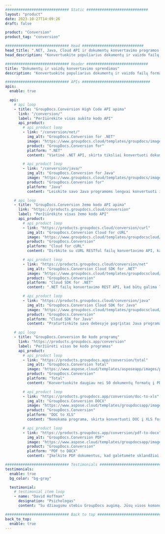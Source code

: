 ```yaml
---
############################# Static ############################
layout: "product"
date: 2023-10-27T14:09:26
draft: false

product: "Conversion"
product_tag: "conversion"

############################# Head ############################
head_title: ".NET, Java, Cloud API ir dokumentų konvertavimo programos iš GroupDocs"
head_description: "Konvertuokite populiarius dokumentų ir vaizdo failų formatus bet kurioje platformoje naudodami programomis ir API pagrįstus sprendimus."

############################# Header ############################
title: "Dokumentų ir vaizdų konvertavimo sprendimas"
description: "Konvertuokite populiarius dokumentų ir vaizdo failų formatus bet kurioje platformoje naudodami programomis ir API pagrįstus sprendimus."

############################# APIs ###############################
apis:
  enable: true

  api:
    # api loop
    - title: "GroupDocs.Conversion High Code API apima"
      link: "/conversion/"
      label: "Peržiūrėkite visas aukšto kodo API"
      api_product:
        # api_product loop
        - link: "/conversion/net/"
          img_alt: "GroupDocs.Conversion for .NET"
          image: "https://www.groupdocs.cloud/templates/groupdocs/images/product-logos/groupdocs-conversion-net.png"
          product: "GroupDocs.Conversion for"
          platform: ".NET"
          content: "Vietinė .NET API, skirta tiksliai konvertuoti dokumentus ir vaizdo failų formatus bet kokio tipo .NET programoje. Palaiko vaizdo vandens ženklų pridėjimą konvertuojant."

        # api_product loop
        - link: "/conversion/java/"
          img_alt: "GroupDocs.Conversion for Java"
          image: "https://www.groupdocs.cloud/templates/groupdocs/images/product-logos/groupdocs-conversion-java.png"
          product: "GroupDocs.Conversion for"
          platform: "Java"
          content: "Leiskite savo Java programoms lengvai konvertuoti į visus pramonės standartinius dokumentų formatus, įskaitant Microsoft Office, PDF, HTML, vaizdus ir daugelį kitų."

    # api loop
    - title: "GroupDocs.Conversion žemo kodo API apima"
      link: "https://products.groupdocs.cloud/conversion"
      label: "Peržiūrėkite visas žemo kodo API"
      api_product:
        # api_product loop
        - link: "https://products.groupdocs.cloud/conversion/curl"
          img_alt: "GroupDocs.Conversion Cloud for cURL"
          image: "https://www.groupdocs.cloud/templates/groupdocscloud/images/sdk/272x272/groupdocs_conversion-for-curl.png"
          product: "GroupDocs.Conversion"
          platform: "Cloud for cURL"
          content: "Dirbkite su cURL RESTful failų konvertavimo API, kad lengvai konvertuotumėte Microsoft Office, PDF, el. paštą, projektą, HTML ir kitus įprastus failų formatus savo programose."

        # api_product loop
        - link: "https://products.groupdocs.cloud/conversion/net"
          img_alt: "GroupDocs.Conversion Cloud SDK for .NET"
          image: "https://www.groupdocs.cloud/templates/groupdocscloud/images/sdk/272x272/groupdocs_conversion-for-net.png"
          product: "GroupDocs.Conversion"
          platform: "Cloud SDK for .NET"
          content: ".NET failų konvertavimo REST API, kad būtų galima lengvai konvertuoti Microsoft Office, PDF, el. paštą, projektą, HTML ir kitus įprastus failų formatus bet kurioje platformoje naudojant debesies SDK."

        # api_product loop
        - link: "https://products.groupdocs.cloud/conversion/java"
          img_alt: "GroupDocs.Conversion Cloud SDK for Java"
          image: "https://www.groupdocs.cloud/templates/groupdocscloud/images/sdk/272x272/groupdocs_conversion-for-java.png"
          product: "GroupDocs.Conversion"
          platform: "Cloud SDK for Java"
          content: "Praturtinkite savo debesyje pagrįstas Java programas pažangiomis dokumentų konvertavimo funkcijomis bet kurioje platformoje, galinčioje iškviesti REST API."

    # api loop
    - title: "GroupDocs.Conversion Be kodo programų"
      link: "https://products.groupdocs.app/conversion"
      label: "Peržiūrėti visas be kodo programas"
      api_product:
        # api_product loop
        - link: "https://products.groupdocs.app/conversion/total"
          img_alt: "GroupDocs.Conversion Total"
          image: "https://www.aspose.cloud/templates/asposeapp/images/products/logo/aspose_conversion-app.png"
          product: "GroupDocs.Conversion"
          platform: "Total"
          content: "Konvertuokite daugiau nei 50 dokumentų formatų į PDF, XLSX, DOCX, XPS, HTML ir kt."

        # api_product loop
        - link: "https://products.groupdocs.app/conversion/doc-to-xls"
          img_alt: "GroupDocs.Conversion DOCX"
          image: "https://www.aspose.cloud/templates/groupdocsapp/images/products/logo/groupdocs_words-app.png"
          product: "GroupDocs.Conversion"
          platform: "DOC to XLS"
          content: "Nemokama programa, skirta konvertuoti DOC į XLS formatą iš bet kurios žiniatinklio naršyklės."

        # api_product loop
        - link: "https://products.groupdocs.app/conversion/pdf-to-docx"
          img_alt: "GroupDocs.Conversion PDF"
          image: "https://www.aspose.cloud/templates/groupdocsapp/images/products/logo/groupdocs_pdf-app.png"
          product: "GroupDocs.Conversion"
          platform: "PDF to DOCX"
          content: "Įkelkite PDF dokumentus, kad galėtumėte sklandžiai konvertuoti į Word (DOCX) formatą."

############################# Testimonials ###############################
testimonials:
  enable: true
  bg_color: "bg-gray"

  testimonial:
    # testimonial item loop
    - name: "David Hoffman"
      designation: "Psichologas"
      content: "Su džiaugsmu stebiu GroupDocs augimą. Jūsų visos komandos reagavimas man labai padėjo. Kai kalbuosi su kuo nors iš „GroupDocs“, galiu garantuoti, kad kažkas klauso ir daro viską."

############################# Back to top ###############################
back_to_top:
  enable: true
---
```

